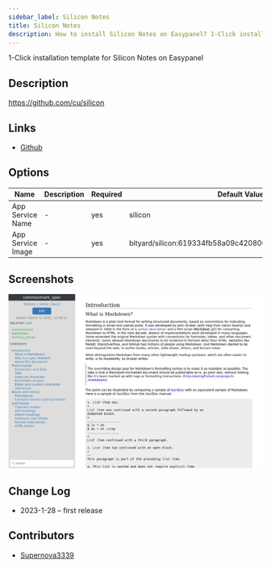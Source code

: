 ```yaml
---
sidebar_label: Silicon Notes
title: Silicon Notes
description: How to install Silicon Notes on Easypanel? 1-Click installation template for Silicon Notes on Easypanel
---
```


<!-- generated -->

1-Click installation template for Silicon Notes on Easypanel

## Description

https://github.com/cu/silicon

## Links

- [Github](https://github.com/cu/silicon)

## Options

Name | Description | Required | Default Value
-|-|-|-
App Service Name | - | yes | silicon
App Service Image | - | yes | bityard/silicon:619334fb58a09c4208008316062c0ded0caefb5b

## Screenshots

![Silicon Notes Screenshot](./assets/screenshot.png)

## Change Log

- 2023-1-28 – first release

## Contributors

- [Supernova3339](https://github.com/Supernova3339)
